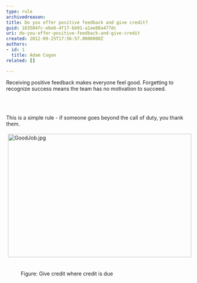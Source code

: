 ```yaml
---
type: rule
archivedreason: 
title: Do you offer positive feedback and give credit?
guid: 163504fc-ebe6-4f17-bb91-a1ae88a477dc
uri: do-you-offer-positive-feedback-and-give-credit
created: 2012-09-25T17:56:57.0000000Z
authors:
- id: 1
  title: Adam Cogan
related: []

---
```



<p>​
                    Receiving positive feedback makes everyone feel good. Forgetting to recognize success
                    means the team has no motivation to succeed.
                <br></p>
<br><excerpt class='endintro'></excerpt><br>
<p>
                    This is a simple rule - if someone goes beyond the call of duty, you thank them.
                </p><p class="ssw15-rteElement-GreyBox"><img src="/PublishingImages/GoodJob.jpg" alt="GoodJob.jpg" style="margin&#58;5px;width&#58;500px;height&#58;337px;" />&#160;</p><dd class="ssw15-rteElement-FigureNormal">Figure&#58; Give credit whe​​re credit is due​</dd>


